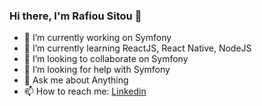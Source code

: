 ### Hi there, I'm Rafiou Sitou 👋

- 🔭 I’m currently working on Symfony
- 🌱 I’m currently learning ReactJS, React Native, NodeJS
- 👯 I’m looking to collaborate on Symfony
- 🤔 I’m looking for help with Symfony
- 💬 Ask me about Anything
- 📫 How to reach me: [Linkedin](https://www.linkedin.com/in/rafiou-sitou/)


<!--
### Connect with me:

<!--
[<img align="left" alt="Raiou Sitou | Twitter" width="22px" src="https://cdn.jsdelivr.net/npm/simple-icons@v3/icons/twitter.svg" />][twitter]
[<img align="left" alt="Rafiou Sitou | LinkedIn" width="22px" src="https://cdn.jsdelivr.net/npm/simple-icons@v3/icons/linkedin.svg" />][linkedin]

-->
